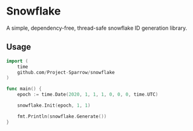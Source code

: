 # Snowflake

A simple, dependency-free, thread-safe snowflake ID generation library.

## Usage

```go
import (
    time
    github.com/Project-Sparrow/snowflake
)

func main() {
    epoch := time.Date(2020, 1, 1, 1, 0, 0, 0, time.UTC)

    snowflake.Init(epoch, 1, 1)

    fmt.Println(snowflake.Generate())
}
```
